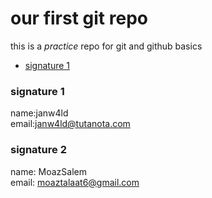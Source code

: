 # our first git repo
this is a _practice_ repo for git and github basics
- [signature 1](#signature-1)

### signature 1
name:janw4ld</br>
email:janw4ld@tutanota.com</br>

### signature 2
name: MoazSalem</br>
email: moaztalaat6@gmail.com</br>
